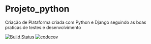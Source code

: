# Projeto_python
Criação de Plataforma criada com Python e Django seguindo as boas praticas de testes e desenvolvimento

[![Build Status](https://app.travis-ci.com/JosemarBrito/Projeto_python.svg?branch=main)](https://app.travis-ci.com/JosemarBrito/Projeto_python)
[![codecov](https://codecov.io/gh/JosemarBrito/Projeto_python/branch/main/graph/badge.svg?token=5VIA0HVUCY)](https://codecov.io/gh/JosemarBrito/Projeto_python)
